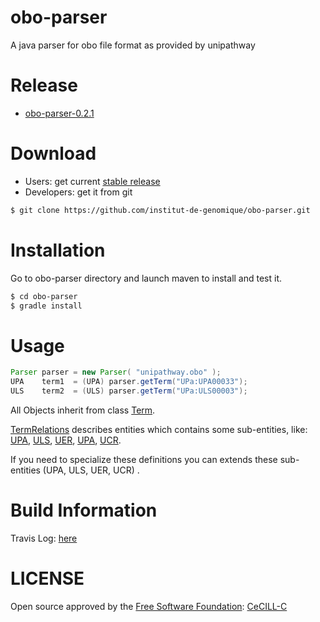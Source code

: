 obo-parser
==========

A java parser for obo file format as provided by unipathway

Release
=======

- [obo-parser-0.2.1](https://github.com/institut-de-genomique/obo-parser/archive/obo-parser-0.2.1.zip)

Download
========

- Users: get current [stable release](https://github.com/institut-de-genomique/obo-parser/archive/v0.1.0.zip)
- Developers: get it from git


```bash
$ git clone https://github.com/institut-de-genomique/obo-parser.git
````

Installation
============

Go to obo-parser directory and launch maven to install and test it.

```bash
$ cd obo-parser
$ gradle install
```

Usage
=====

````java
Parser parser = new Parser( "unipathway.obo" );
UPA    term1  = (UPA) parser.getTerm("UPa:UPA00033");
ULS    term2  = (ULS) parser.getTerm("UPa:ULS00003");
````

All Objects inherit from class [Term](src/main/java/fr/cea/ig/obo/model/Term.java).

[TermRelations](src/main/java/fr/cea/ig/obo/model/Term.java) describes entities which contains some sub-entities, like: [UPA](src/main/java/fr/cea/ig/obo/model/UPA.java), [ULS](src/main/java/fr/cea/ig/obo/model/ULS.java), [UER](src/main/java/fr/cea/ig/obo/model/ULS.java), [UPA](src/main/java/fr/cea/ig/obo/model/UER.java), [UCR](src/main/java/fr/cea/ig/obo/model/UCR.java).

If you need to specialize these definitions you can extends these sub-entities (UPA, ULS, UER, UCR) .


Build Information
=================

Travis Log: [here](https://travis-ci.org/institut-de-genomique/obo-parser)

LICENSE
=======

Open source approved by the [Free Software Foundation](https://www.fsf.org/): [CeCILL-C](LICENSE)
